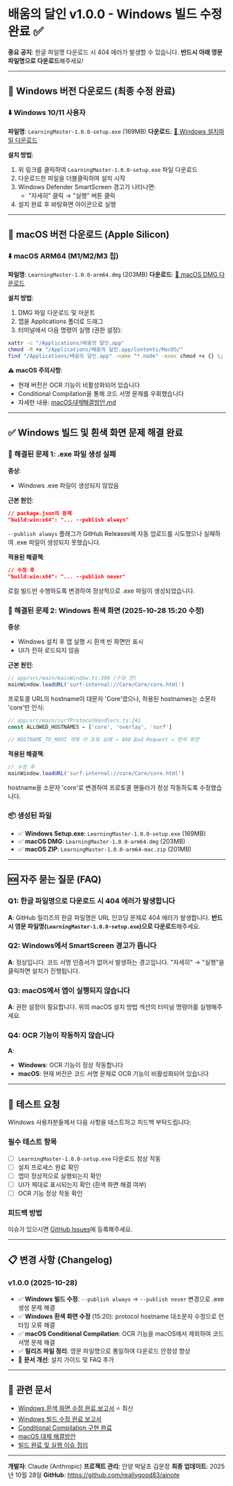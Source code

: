# 배움의 달인 v1.0.0 - Windows 빌드 수정 완료 ✅

**중요 공지**: 한글 파일명 다운로드 시 404 에러가 발생할 수 있습니다. **반드시 아래 영문 파일명으로 다운로드**해주세요!

---

## 🎉 Windows 버전 다운로드 (최종 수정 완료)

### ⬇️ Windows 10/11 사용자

**파일명**: `LearningMaster-1.0.0-setup.exe` (169MB)
**다운로드**: [🔗 Windows 설치파일 다운로드](https://github.com/reallygood83/ainote/releases/download/v1.0.0/LearningMaster-1.0.0-setup.exe)

**설치 방법**:

1. 위 링크를 클릭하여 `LearningMaster-1.0.0-setup.exe` 파일 다운로드
2. 다운로드한 파일을 더블클릭하여 설치 시작
3. Windows Defender SmartScreen 경고가 나타나면:
   - "자세히" 클릭 → "실행" 버튼 클릭
4. 설치 완료 후 바탕화면 아이콘으로 실행

---

## 🍎 macOS 버전 다운로드 (Apple Silicon)

### ⬇️ macOS ARM64 (M1/M2/M3 칩)

**파일명**: `LearningMaster-1.0.0-arm64.dmg` (203MB)
**다운로드**: [🔗 macOS DMG 다운로드](https://github.com/reallygood83/ainote/releases/download/v1.0.0/LearningMaster-1.0.0-arm64.dmg)

**설치 방법**:

1. DMG 파일 다운로드 및 마운트
2. 앱을 Applications 폴더로 드래그
3. 터미널에서 다음 명령어 실행 (권한 설정):

```bash
xattr -c "/Applications/배움의 달인.app"
chmod -R +x "/Applications/배움의 달인.app/Contents/MacOS/"
find "/Applications/배움의 달인.app" -name "*.node" -exec chmod +x {} \;
```

⚠️ **macOS 주의사항**:

- 현재 버전은 OCR 기능이 비활성화되어 있습니다
- Conditional Compilation을 통해 코드 서명 문제를 우회했습니다
- 자세한 내용: [macOS*대체*해결방안.md](https://github.com/reallygood83/ainote/blob/main/macOS_대체_해결방안.md)

---

## ✅ Windows 빌드 및 흰색 화면 문제 해결 완료

### 🔧 해결된 문제 1: .exe 파일 생성 실패

**증상**:

- Windows .exe 파일이 생성되지 않았음

**근본 원인**:

```json
// package.json의 문제
"build:win:x64": "... --publish always"
```

`--publish always` 플래그가 GitHub Releases에 자동 업로드를 시도했으나 실패하여 .exe 파일이 생성되지 못했습니다.

**적용된 해결책**:

```json
// 수정 후
"build:win:x64": "... --publish never"
```

로컬 빌드만 수행하도록 변경하여 정상적으로 .exe 파일이 생성되었습니다.

### 🔧 해결된 문제 2: Windows 흰색 화면 (2025-10-28 15:20 수정)

**증상**:

- Windows 설치 후 앱 실행 시 흰색 빈 화면만 표시
- UI가 전혀 로드되지 않음

**근본 원인**:

```typescript
// app/src/main/mainWindow.ts:390 (수정 전)
mainWindow.loadURL('surf-internal://Core/Core/core.html')
```

프로토콜 URL의 hostname이 대문자 'Core'였으나, 허용된 hostnames는 소문자 'core'만 인식:

```typescript
// app/src/main/surfProtocolHandlers.ts:241
const ALLOWED_HOSTNAMES = ['core', 'overlay', 'surf']

// HOSTNAME_TO_ROOT 객체 키 조회 실패 → 400 Bad Request → 흰색 화면
```

**적용된 해결책**:

```typescript
// 수정 후
mainWindow.loadURL('surf-internal://core/Core/core.html')
```

hostname을 소문자 'core'로 변경하여 프로토콜 핸들러가 정상 작동하도록 수정했습니다.

### 📦 생성된 파일

- ✅ **Windows Setup.exe**: `LearningMaster-1.0.0-setup.exe` (169MB)
- ✅ **macOS DMG**: `LearningMaster-1.0.0-arm64.dmg` (203MB)
- ✅ **macOS ZIP**: `LearningMaster-1.0.0-arm64-mac.zip` (201MB)

---

## 🆘 자주 묻는 질문 (FAQ)

### Q1: 한글 파일명으로 다운로드 시 404 에러가 발생합니다

**A**: GitHub 릴리즈의 한글 파일명은 URL 인코딩 문제로 404 에러가 발생합니다. **반드시 영문 파일명(`LearningMaster-1.0.0-setup.exe`)으로 다운로드**해주세요.

### Q2: Windows에서 SmartScreen 경고가 뜹니다

**A**: 정상입니다. 코드 서명 인증서가 없어서 발생하는 경고입니다. "자세히" → "실행"을 클릭하면 설치가 진행됩니다.

### Q3: macOS에서 앱이 실행되지 않습니다

**A**: 권한 설정이 필요합니다. 위의 macOS 설치 방법 섹션의 터미널 명령어를 실행해주세요.

### Q4: OCR 기능이 작동하지 않습니다

**A**:

- **Windows**: OCR 기능이 정상 작동합니다
- **macOS**: 현재 버전은 코드 서명 문제로 OCR 기능이 비활성화되어 있습니다

---

## 🧪 테스트 요청

Windows 사용자분들께서 다음 사항을 테스트하고 피드백 부탁드립니다:

### 필수 테스트 항목

- [ ] `LearningMaster-1.0.0-setup.exe` 다운로드 정상 작동
- [ ] 설치 프로세스 완료 확인
- [ ] 앱이 정상적으로 실행되는지 확인
- [ ] UI가 제대로 표시되는지 확인 (흰색 화면 해결 여부)
- [ ] OCR 기능 정상 작동 확인

### 피드백 방법

이슈가 있으시면 [GitHub Issues](https://github.com/reallygood83/ainote/issues)에 등록해주세요.

---

## 📋 변경 사항 (Changelog)

### v1.0.0 (2025-10-28)

- ✅ **Windows 빌드 수정**: `--publish always` → `--publish never` 변경으로 .exe 생성 문제 해결
- ✅ **Windows 흰색 화면 수정** (15:20): protocol hostname 대소문자 수정으로 런타임 오류 해결
- ✅ **macOS Conditional Compilation**: OCR 기능을 macOS에서 제외하여 코드 서명 문제 해결
- ✅ **릴리즈 파일 정리**: 영문 파일명으로 통일하여 다운로드 안정성 향상
- 📝 **문서 개선**: 설치 가이드 및 FAQ 추가

---

## 🔗 관련 문서

- [Windows 흰색 화면 수정 완료 보고서](https://github.com/reallygood83/ainote/blob/main/Windows_흰색화면_수정완료.md) ⭐ 최신
- [Windows 빌드 수정 완료 보고서](https://github.com/reallygood83/ainote/blob/main/Windows_빌드_수정완료.md)
- [Conditional Compilation 구현 완료](https://github.com/reallygood83/ainote/blob/main/Conditional_Compilation_구현완료.md)
- [macOS 대체 해결방안](https://github.com/reallygood83/ainote/blob/main/macOS_대체_해결방안.md)
- [빌드 완료 및 실행 이슈 정리](https://github.com/reallygood83/ainote/blob/main/빌드_완료_및_실행_이슈_정리.md)

---

**개발자**: Claude (Anthropic)
**프로젝트 관리**: 안양 박달초 김문정
**최종 업데이트**: 2025년 10월 28일
**GitHub**: https://github.com/reallygood83/ainote
